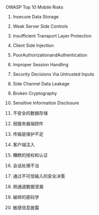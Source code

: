 OWASP Top 10 Mobile Risks

1. Insecure Data Storage

2. Weak Server Side Controls

3. Insufficient Transport Layer Protection

4. Client Side Injection

5. PoorAuthorizationandAuthentication

6. Improper Session Handling

7. Security Decisions Via Untrusted Inputs 

8. Side Channel Data Leakage

9. Broken Cryptography

10. Sensitive Information Disclosure

1. 不安全的数据存储

2. 弱服务器端控件

3. 传输层保护不足

4. 客户端注入

5. 糟糕的授权和认证

6. 会话处理不当

7. 通过不可信输入的安全决策

8. 侧通道数据泄漏

9. 破碎的密码学

10. 敏感信息披露